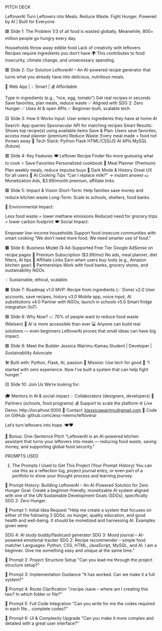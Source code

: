 PITCH DECK
 
 LeftoverAI
Turn Leftovers into Meals. Reduce Waste. Fight Hunger.
Powered by AI | Built for Everyone

🟦 Slide 1: The Problem
1/3 of all food is wasted globally.
Meanwhile, 800+ million people go hungry every day. 

Households throw away edible food
Lack of creativity with leftovers
Recipes require ingredients you don’t have
🌍 This contributes to food insecurity, climate change, and unnecessary spending. 

🟩 Slide 2: Our Solution
LeftoverAI – An AI-powered recipe generator that turns what you already have into delicious, nutritious meals. 

📱 Web App | 💡 Smart | 💰 Affordable

Type in ingredients (e.g., “rice, egg, tomato”)
Get real recipes in seconds
Save favorites, plan meals, reduce waste
✅ Aligned with SDG 2: Zero Hunger
✅ Uses AI & open APIs
✅ Beginner-built, scalable tech 

🟨 Slide 3: How It Works
Input: User enters ingredients they have at home
AI Search: App queries Spoonacular API for matching recipes
Smart Results: Shows top recipe(s) using available items
Save & Plan: Users save favorites, access meal planner (premium)
Reduce Waste: Every meal made = food not thrown away
🔧 Tech Stack:
Python Flask HTML/CSS/JS AI APIs MySQL (future)

🟥 Slide 4: Key Features
🍽️ Leftover Recipe Finder
No more guessing what to cook
⭐ Save Favorites
Personalized cookbook
📅 Meal Planner (Premium)
Plan weekly meals, reduce impulse buys
🌙 Dark Mode & History
Great UX for all users
💬 AI Cooking Tips
“Can I replace milk?” → instant answer
💵 Monetization
Ads, $3.99/month premium, affiliate links

🟪 Slide 5: Impact & Vision
Short-Term: Help families save money and reduce kitchen waste
Long-Term: Scale to schools, shelters, food banks 

🌱 Environmental Impact:

Less food waste = lower methane emissions
Reduced need for grocery trips = lower carbon footprint
🍽️ Social Impact:

Empower low-income households
Support food-insecure communities with smart cooking
“We don’t need more food. We need smarter use of food.” 

🟫 Slide 6: Business Model
📺 Ad-Supported Free Tier
Google AdSense on recipe pages
💎 Premium Subscription ($3.99/mo)
No ads, meal planner, diet filters, AI tips
🛒 Affiliate Links
Earn when users buy tools (e.g., Amazon kitchen gear)
🤝 Partnerships
Work with food banks, grocery stores, and sustainability NGOs

💡 Sustainable, ethical, scalable. 

🟧 Slide 7: Roadmap
v1.0
MVP: Recipe from ingredients (✅ Done)
v2.0
User accounts, save recipes, history
v3.0
Mobile app, voice input, AI substitutions
v4.0
Partner with NGOs, launch in schools
v5.0
Smart fridge integration (IoT)

🟦 Slide 8: Why Now?
📈 70% of people want to reduce food waste (Nielsen)
🤖 AI is more accessible than ever
💻 Anyone can build real solutions — even beginners
LeftoverAI proves that small ideas can have big impact. 

🟩 Slide 9: Meet the Builder
Jessica Wairimu Kamau
Student | Developer | Sustainability Advocate 

🛠️ Built with: Python, Flask, AI, passion
🎯 Mission: Use tech for good
💬 “I started with zero experience. Now I’ve built a system that can help fight hunger.”

🟨 Slide 10: Join Us
We’re looking for:

🎓 Mentors in AI & social impact
💡 Collaborators (designers, developers)
🌱 Partners (schools, food programs)
💰 Support to scale the platform
🌐 Live Demo: http://localhost:5000
📧 Contact: kjessicawairimu@gmail.com
🐙 Code on GitHub: github.com/Jess-neemo/leftoverai

Let’s turn leftovers into hope. 🍽️❤️ 

🎁 Bonus: One-Sentence Pitch
"LeftoverAI is an AI-powered kitchen assistant that turns your leftovers into meals — reducing food waste, saving money, and supporting global food security." 





PROMPTS USED
 1. The Prompts I Used to Get This Project (Your Prompt History)
You can use this as a reflection log, project journal entry, or even part of a portfolio to show your thought process and learning journey.

📝 Prompt History: Building LeftoverAI – An AI-Powered Solution for Zero Hunger
Goal: Create a beginner-friendly, monetizable AI system aligned with one of the UN Sustainable Development Goals (SDGs), specifically SDG 2: Zero Hunger. 

🔹 Prompt 1: Initial Idea Request
"Help me create a system that focuses on either of the following 3 SDGs: no hunger, quality education, and good health and well-being. It should be monetized and harnessing AI. Examples given were:

SDG 4: AI study buddy/flashcard generator
SDG 3: Mood journal – AI-powered emotional tracker
SDG 2: Recipe recommender – simple food matcher
Languages: Python, CSS, HTML, JavaScript, MySQL, and AI. I am a beginner. Give me something easy and unique at the same time." 

🔹 Prompt 2: Project Structure Setup
"Can you lead me through the project structure setup?" 

🔹 Prompt 3: Implementation Guidance
"It has worked. Can we make it a full system?" 

🔹 Prompt 4: Route Clarification
"/recipe /save – where am I creating this two? In which folder or file?" 

🔹 Prompt 5: Full Code Integration
"Can you write for me the codes required in each file... complete codes?" 

🔹 Prompt 6: UI & Complexity Upgrade
"Can you make it more complex and detailed with a great user interface?" 


